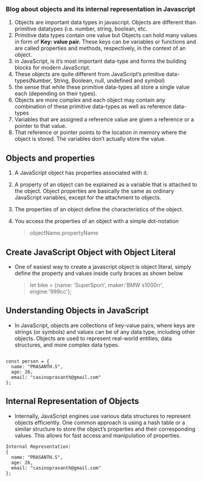 ### Blog about objects and its internal representation in Javascript
1. Objects are important data types in javascript. Objects are different than primitive datatypes (i.e. number, string, boolean, etc.
2. Primitive data types contain one value but Objects can hold many values in form of **Key: value pair.** These keys can be variables or functions and are called properties and methods, respectively, in the context of an object.
3. in JavaScript, is it’s most important data-type and forms the building blocks for modern JavaScript.
4. These objects are quite different from JavaScript’s primitive data-types(Number, String, Boolean, null, undefined and symbol)
5. the sense that while these primitive data-types all store a single value each (depending on their types).
6. Objects are more complex and each object may contain any combination of these primitive data-types as well as reference data-types
7. Variables that are assigned a reference value are given a reference or a pointer to that value.
8. That reference or pointer points to the location in memory where the object is stored. The variables don’t actually store the value.

## **Objects and properties**
1. A JavaScript object has properties associated with it. 
2. A property of an object can be explained as a variable that is attached to the object. Object properties are basically the same as ordinary JavaScript variables, except for the attachment to objects.
3. The properties of an object define the characteristics of the object.
4. You access the properties of an object with a simple dot-notation

   > objectName.propertyName

## **Create JavaScript Object with Object Literal**

- One of easiest way to create a javascript object is object literal, simply define the property and values inside curly braces as shown below
  
  > let bike = {name: 'SuperSport', maker:'BMW s1000rr', engine:'999cc'};

## **Understanding Objects in JavaScript**

- In JavaScript, objects are collections of key-value pairs, where keys are strings (or symbols) and values can be of any data type, including other objects. Objects are used to represent real-world entities, data structures, and more complex data types.

```

const person = {
  name: "PRASANTH.S",
  age: 26,
  email: "casinoprasanth@gmail.com"
};
```
## **Internal Representation of Objects**
- Internally, JavaScript engines use various data structures to represent objects efficiently. One common approach is using a hash table or a similar structure to store the object’s properties and their corresponding values. This allows for fast access and manipulation of properties.

```
Internal Representation:
{
  name: "PRASANTH.S",
  age: 26,
  email: "casinoprasanth@gmail.com"
};
```  
  



